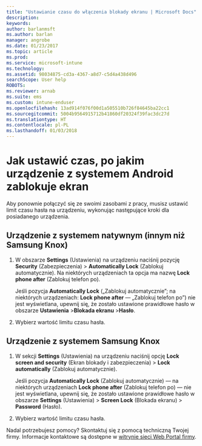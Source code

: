 ```yaml
---
title: "Ustawianie czasu do włączenia blokady ekranu | Microsoft Docs"
description: 
keywords: 
author: barlanmsft
ms.author: barlan
manager: angrobe
ms.date: 01/23/2017
ms.topic: article
ms.prod: 
ms.service: microsoft-intune
ms.technology: 
ms.assetid: 98034875-cd3a-4367-a8d7-c5d4a438d496
searchScope: User help
ROBOTS: 
ms.reviewer: arnab
ms.suite: ems
ms.custom: intune-enduser
ms.openlocfilehash: 13ad914f076f00d1a505510b726f84645ba22cc1
ms.sourcegitcommit: 5004b9564915712b41860df20324f39fac3dc27d
ms.translationtype: HT
ms.contentlocale: pl-PL
ms.lasthandoff: 01/03/2018
---
```

# <a name="how-to-set-the-amount-of-time-before-your-android-device-locks-its-screen"></a>Jak ustawić czas, po jakim urządzenie z systemem Android zablokuje ekran

Aby ponownie połączyć się ze swoimi zasobami z pracy, musisz ustawić limit czasu hasła na urządzeniu, wykonując następujące kroki dla posiadanego urządzenia.

## <a name="native-non-samsung-knox-device"></a>Urządzenie z systemem natywnym (innym niż Samsung Knox)

1.  W obszarze **Settings** (Ustawienia) na urządzeniu naciśnij pozycję **Security** (Zabezpieczenia) &gt; **Automatically Lock** (Zablokuj automatycznie). Na niektórych urządzeniach ta opcja ma nazwę **Lock phone after** (Zablokuj telefon po).

    Jeśli pozycja **Automatically Lock** („Zablokuj automatycznie”; na niektórych urządzeniach: **Lock phone after** — „Zablokuj telefon po”) nie jest wyświetlana, upewnij się, że zostało ustawione prawidłowe hasło w obszarze **Ustawienia** &gt;**Blokada ekranu** &gt;**Hasło**.

2.  Wybierz wartość limitu czasu hasła.

## <a name="samsung-knox-device"></a>Urządzenie z systemem Samsung Knox

1.  W sekcji **Settings** (Ustawienia) na urządzeniu naciśnij opcję **Lock screen and security** (Ekran blokady i zabezpieczenia) &gt; **Lock automatically** (Zablokuj automatycznie).

    Jeśli pozycja **Automatically Lock** (Zablokuj automatycznie) — na niektórych urządzeniach **Lock phone after** (Zablokuj telefon po) — nie jest wyświetlana, upewnij się, że zostało ustawione prawidłowe hasło w obszarze **Settings** (Ustawienia) &gt; **Screen Lock** (Blokada ekranu) &gt; **Password** (Hasło).

2.  Wybierz wartość limitu czasu hasła.

Nadal potrzebujesz pomocy? Skontaktuj się z pomocą techniczną Twojej firmy. Informacje kontaktowe są dostępne w [witrynie sieci Web Portal firmy](https://portal.manage.microsoft.com#HelpDeskDialog).
